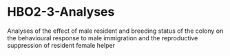 # HBO2-3-Analyses
Analyses of the effect of male resident and breeding status of the colony on the behavioural response to male immigration and the reproductive suppression of resident female helper
